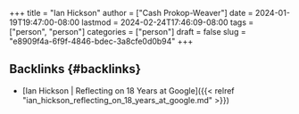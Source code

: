 +++
title = "Ian Hickson"
author = ["Cash Prokop-Weaver"]
date = 2024-01-19T19:47:00-08:00
lastmod = 2024-02-24T17:46:09-08:00
tags = ["person", "person"]
categories = ["person"]
draft = false
slug = "e8909f4a-6f9f-4846-bdec-3a8cfe0d0b94"
+++

## Backlinks {#backlinks}

-   [Ian Hickson | Reflecting on 18 Years at Google]({{< relref "ian_hickson_reflecting_on_18_years_at_google.md" >}})
